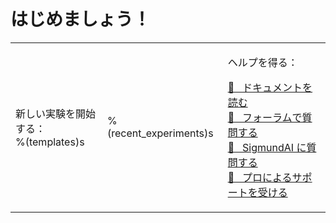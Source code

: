 # はじめましょう！

<table><tr><td>

新しい実験を開始する：<br />
%(templates)s

</td><td>

%(recent_experiments)s

</td><td>

ヘルプを得る：<br />

<a href="http://osdoc.cogsci.nl" class="button">&#x1F440;&nbsp;&nbsp; ドキュメントを読む</a><br />
<a href="http://forum.cogsci.nl" class="button">&#x1F4AC;&nbsp;&nbsp; フォーラムで質問する</a><br />
<a href="http://sigmundai.eu" class="button">&#129302;&nbsp;&nbsp; SigmundAI に質問する</a><br />
<a href="http://professional.cogsci.nl" class="button">&#x1F9D0;&nbsp;&nbsp; プロによるサポートを受ける</a>

</td></tr></table>